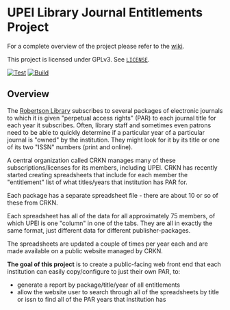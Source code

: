 # UPEI Library Journal Entitlements Project

For a complete overview of the project please refer to the [wiki](https://github.com/UPEI-Android/library-journal-entitlements-project/wiki).

This project is licensed under GPLv3. See [`LICENSE`](./LICENSE).

[![Test](https://github.com/UPEI-Android/library-journal-entitlements-project/actions/workflows/test.yml/badge.svg?branch=main)](https://github.com/UPEI-Android/library-journal-entitlements-project/actions/workflows/test.yml)
[![Build](https://github.com/UPEI-Android/library-journal-entitlements-project/actions/workflows/build.yml/badge.svg?branch=release)](https://github.com/UPEI-Android/library-journal-entitlements-project/actions/workflows/build.yml)

## Overview

The [Robertson Library](https://library.upei.ca/) subscribes to several packages of electronic journals to which it is given "perpetual access rights" (PAR) to each journal title for each year it subscribes. Often, library staff and sometimes even patrons need to be able to quickly determine if a particular year of a particular journal is "owned" by the institution. They might look for it by its title or one of its two "ISSN" numbers (print and online).

A central organization called CRKN manages many of these subscriptions/licenses for its members, including UPEI. CRKN has recently started creating spreadsheets that include for each member the "entitlement" list of what titles/years that institution has PAR for.

Each package has a separate spreadsheet file - there are about 10 or so of these from CRKN.

Each spreadsheet has all of the data for all approximately 75 members, of which UPEI is one "column" in one of the tabs. They are all in exactly the same format, just different data for different publisher-packages.

The spreadsheets are updated a couple of times per year each and are made available on a public website managed by CRKN.

**The goal of this project** is to create a public-facing web front end that each institution can easily copy/configure to just their own PAR, to:

- generate a report by package/title/year of all entitlements
- allow the website user to search through all of the spreadsheets by title or issn to find all of the PAR years that institution has
